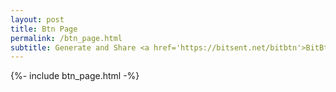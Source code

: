 ```yaml
---
layout: post
title: Btn Page
permalink: /btn_page.html
subtitle: Generate and Share <a href='https://bitsent.net/bitbtn'>BitBtn</a> Landing Pages
---
```


{%- include btn_page.html -%}